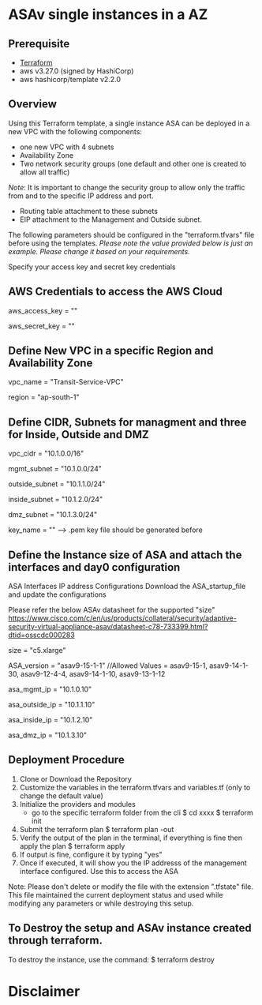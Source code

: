 # ASAv single instances in a AZ

## Prerequisite

* [Terraform](https://learn.hashicorp.com/terraform/getting-started/install.html)
* aws v3.27.0 (signed by HashiCorp)
* aws hashicorp/template v2.2.0






## Overview

Using this Terraform template, a single instance ASA can be deployed in a new VPC with the following components: 

- one new VPC with 4 subnets
- Availability Zone
- Two network security groups (one default and other one is created to allow all traffic)

*Note*: It is important to change the security group to allow only the traffic from and to the specific IP address and port. 

- Routing table attachment to these subnets 
- EIP attachment to the Management and Outside subnet. 

The following parameters should be configured in the "terraform.tfvars" file before using the templates. 
*Please note the value provided below is just an example. Please change it based on your requirements.*  

Specify your access key and secret key credentials 


## AWS Credentials to access the AWS Cloud

aws_access_key      = ""

aws_secret_key      = ""
  
## Define New VPC in a specific Region and Availability Zone 

vpc_name            = "Transit-Service-VPC"

region               = "ap-south-1"


## Define CIDR, Subnets for managment and three for Inside, Outside and DMZ

vpc_cidr           = "10.1.0.0/16"

mgmt_subnet        = "10.1.0.0/24"

outside_subnet     = "10.1.1.0/24"

inside_subnet      = "10.1.2.0/24"

dmz_subnet         = "10.1.3.0/24" 

key_name             = ""  --> .pem key file should be generated before



## Define the Instance size of ASA and attach the interfaces and day0 configuration

ASA Interfaces IP address Configurations 
Download the ASA_startup_file and update the configurations 

Please refer the below ASAv datasheet for the supported "size" 
https://www.cisco.com/c/en/us/products/collateral/security/adaptive-security-virtual-appliance-asav/datasheet-c78-733399.html?dtid=osscdc000283

size                = "c5.xlarge"

ASA_version         = "asav9-15-1-1"
//Allowed Values = asav9-15-1, asav9-14-1-30, asav9-12-4-4, asav9-14-1-10, asav9-13-1-12

asa_mgmt_ip       =     "10.1.0.10"

asa_outside_ip    =     "10.1.1.10"  

asa_inside_ip     =     "10.1.2.10"       

asa_dmz_ip        =     "10.1.3.10"

## Deployment Procedure

1) Clone or Download the Repository 
2) Customize the variables in the terraform.tfvars and variables.tf (only to change the default value)
3) Initialize the providers and modules
     - go to the specific terraform folder from the cli 
        $ cd xxxx
        $ terraform init 
 4) Submit the terraform plan 
       $ terraform plan -out <filename>
 5) Verify the output of the plan in the terminal, if everything is fine then apply the plan 
        $ terraform apply <out filename generated earlier>
 6) If output is fine, configure it by typing "yes"
 7) Once if executed, it will show you the IP addresss of the management interface configured. Use this to access the ASA

Note: Please don't delete or modify the file with the extension ".tfstate" file. This file maintained the current deployment status and used while modifying any parameters or while destroying this setup. 

## To Destroy the setup and ASAv instance created through terraform. 
To destroy the instance, use the command:
     $ terraform destroy 
 
 # Disclaimer 
 <TBD>
 
